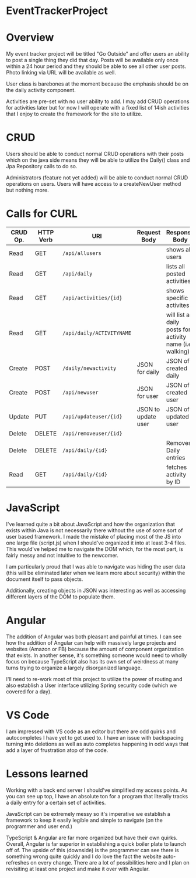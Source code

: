  # EventTrackerProject

# Overview

My event tracker project will be titled "Go Outside" and offer users an ability to post a single thing they did that day.  Posts will be available only once within a 24 hour period and they should be able to see all other user posts.  Photo linking via URL will be available as well.

User class is barebones at the moment because the emphasis should be on the daily activity component.

Activities are pre-set with no user ability to add.  I may add CRUD operations for activities later but for now I will operate with a fixed list of 14ish activities that I enjoy to create the framework for the site to utilize.

# CRUD

Users should be able to conduct normal CRUD operations with their posts which on the java side means they will be able to utilize the Daily() class and Jpa Repository calls to do so.

Administrators (feature not yet added) will be able to conduct normal CRUD operations on users.  Users will have access to a createNewUser method but nothing more.  

# Calls for CURL

| CRUD Op. | HTTP Verb | URI                  | Request Body | Response Body |
|----------|-----------|----------------------|--------------|---------------|
| Read     | GET       | `/api/allusers`         |              | shows all users  |
| Read     | GET       | `/api/daily`|              | lists all posted activities |
| Read     | GET       | `/api/activities/{id}`|              | shows specific activites  |
| Read     | GET       | `/api/daily/ACTIVITYNAME`|              | will list all daily posts for activity name (i.e. walking)  |
| Create   | POST      | `/daily/newactivity`         | JSON for daily | JSON of created daily
| Create   | POST      | `/api/newuser`         | JSON for user | JSON of created user
| Update   | PUT       | `/api/updateuser/{id}` | JSON to update user | JSON of updated user |
| Delete   | DELETE    | `/api/removeuser/{id}`|              | |
| Delete   | DELETE    | `/api/daily/{id}`|              | Removes Daily entries|
| Read     | GET       | `/api/daily/{id}`|              | fetches activity by ID |

# JavaScript

I've learned quite a bit about JavaScript and how the organization that exists within Java is not necessarily there without the use of some sort of user based framework.  I made the mistake of placing most of the JS into one large file (script.js) when I should've organized it into at least 3-4 files.  This would've helped me to navigate the DOM which, for the most part, is fairly messy and not intuitive to the newcomer.  

I am particularly proud that I was able to navigate was hiding the user data (this will be eliminated later when we learn more about security) within the document itself to pass objects.

Additionally, creating objects in JSON was interesting as well as accessing different layers of the DOM to populate them.

# Angular

The addition of Angular was both pleasant and painful at times.  I can see how the addition of Angular can help with massively large projects and websites (Amazon or FB) because the amount of component organization that exists.  In another sense, it's something someone would need to wholly focus on because TypeScript also has its own set of weirdness at many turns trying to organize a largely disorganized language.

I'll need to re-work most of this project to utilize the power of routing and also establish a User interface utilizing Spring security code (which we covered for a day).

# VS Code

I am impressed with VS code as an editor but there are odd quirks and autocompletes I have yet to get used to.  I have an issue with backspacing turning into deletions as well as auto completes happening in odd ways that add a layer of frustration atop of the code.

# Lessons learned

Working with a back end server I should've simplified my access points.  As you can see up top, I have an absolute ton for a program that literally tracks a daily entry for a certain set of activities.  

JavaScript can be extremely messy so it's imperative we establish a framework to keep it easily legible and simple to navigate (on the programmer and user end.)

TypeScript & Angular are far more organized but have their own quirks.  Overall, Angular is far superior in establishing a quick boiler plate to launch off of.  The upside of this (downside) is the programmer can see there is something wrong quite quickly and I do love the fact the website auto-refreshes on every change. There are a lot of possibilities here and I plan on revisiting at least one project and make it over with Angular.  
